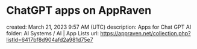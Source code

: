 # ChatGPT apps on AppRaven

created: March 21, 2023 9:57 AM (UTC)
description: Apps for Chat GPT AI
folder: AI Systems / AI | App Lists
url: https://appraven.net/collection.php?listId=6417bf8d904afd2a981d75e7